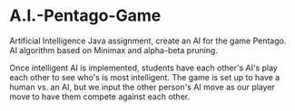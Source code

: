 A.I.-Pentago-Game
=================

Artificial Intelligence Java assignment, create an AI for the game Pentago. AI algorithm based on Minimax and alpha-beta pruning. 

Once intelligent AI is implemented, students have each other's AI's play each other to see who's is most intelligent. The game is set up to have a human vs. an AI, but we input the other person's AI move as our player move to have them compete against each other.
